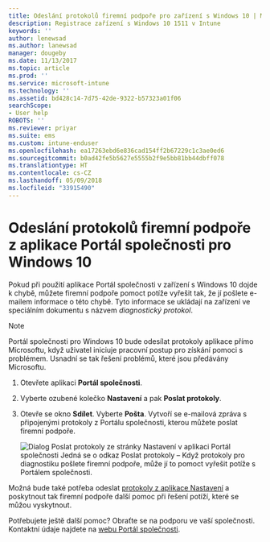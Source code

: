 ```yaml
---
title: Odeslání protokolů firemní podpoře pro zařízení s Windows 10 | Microsoft Docs
description: Registrace zařízení s Windows 10 1511 v Intune
keywords: ''
author: lenewsad
ms.author: lanewsad
manager: dougeby
ms.date: 11/13/2017
ms.topic: article
ms.prod: ''
ms.service: microsoft-intune
ms.technology: ''
ms.assetid: bd428c14-7d75-42de-9322-b57323a01f06
searchScope:
- User help
ROBOTS: ''
ms.reviewer: priyar
ms.suite: ems
ms.custom: intune-enduser
ms.openlocfilehash: ea17263ebd6e836cad154ff2b67229c1c3ae0ed6
ms.sourcegitcommit: b0ad42fe5b5627e5555b2f9e5bb81bb44dbff078
ms.translationtype: HT
ms.contentlocale: cs-CZ
ms.lasthandoff: 05/09/2018
ms.locfileid: "33915490"
---
```

# <a name="send-logs-to-your-company-support-from-the-company-portal-app-for-windows-10"></a>Odeslání protokolů firemní podpoře z aplikace Portál společnosti pro Windows 10

Pokud při použití aplikace Portál společnosti v zařízení s Windows 10 dojde k chybě, můžete firemní podpoře pomoct potíže vyřešit tak, že jí pošlete e-mailem informace o této chybě. Tyto informace se ukládají na zařízení ve speciálním dokumentu s názvem _diagnostický protokol_.

> [!Note]       
> Portál společnosti pro Windows 10 bude odesílat protokoly aplikace přímo Microsoftu, když uživatel iniciuje pracovní postup pro získání pomoci s problémem. Usnadní se tak řešení problémů, které jsou předávány Microsoftu.

1. Otevřete aplikaci **Portál společnosti**.
2. Vyberte ozubené kolečko **Nastavení** a pak **Poslat protokoly**.
3. Otevře se okno **Sdílet**. Vyberte **Pošta**. Vytvoří se e-mailová zpráva s připojenými protokoly z Portálu společnosti, kterou můžete poslat firemní podpoře.

   ![Dialog Poslat protokoly ze stránky Nastavení v aplikaci Portál společnosti Jedná se o odkaz Poslat protokoly – Když protokoly pro diagnostiku pošlete firemní podpoře, může jí to pomoct vyřešit potíže s Portálem společnosti.](./media/w10-share-logs-after-1711.png)

Možná bude také potřeba odeslat [protokoly z aplikace Nastavení](send-logs-to-your-it-admin-settings-windows.md) a poskytnout tak firemní podpoře další pomoc při řešení potíží, které se můžou vyskytnout.

Potřebujete ještě další pomoc? Obraťte se na podporu ve vaší společnosti. Kontaktní údaje najdete na [webu Portál společnosti](https://portal.manage.microsoft.com#HelpDeskDialog).
